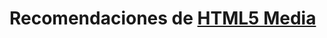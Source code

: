 # Recomendaciones de [HTML5 Media](https://github.com/CodeRoomMX/practices/tree/master/01_html5_media)
